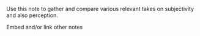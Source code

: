 



Use this note to gather and compare various relevant takes on subjectivity and also perception.

Embed and/or link other notes

